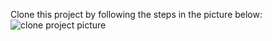 Clone this project by following the steps in the picture below: ![clone project picture](https://media.discordapp.net/attachments/482767815661584387/772247828885274624/unknown.png?width=1194&height=544)
